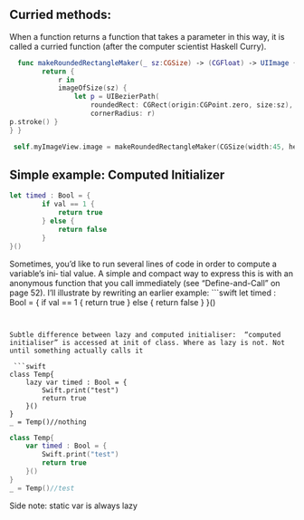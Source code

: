 ## Curried methods:

When a function returns a function that takes a parameter in this way, it is called a curried function (after the computer scientist Haskell Curry).

```swift
  func makeRoundedRectangleMaker(_ sz:CGSize) -> (CGFloat) -> UIImage {
        return {
            r in
            imageOfSize(sz) {
                let p = UIBezierPath(
                    roundedRect: CGRect(origin:CGPoint.zero, size:sz),
                    cornerRadius: r)
p.stroke() }
} }

 self.myImageView.image = makeRoundedRectangleMaker(CGSize(width:45, height:20))(8)
```
## Simple example: Computed Initializer

```swift
let timed : Bool = {
        if val == 1 {
            return true
        } else {
            return false
        }
}()
```

Sometimes, you’d like to run several lines of code in order to compute a variable’s ini‐ tial value. A simple and compact way to express this is with an anonymous function that you call immediately (see “Define-and-Call” on page 52). I’ll illustrate by rewriting an earlier example:
    ```swift
let timed : Bool = {
    if val == 1 {
        return true
    } else {
        return false
    }
}()
```


Subtle difference between lazy and computed initialiser:  “computed initialiser” is accessed at init of class. Where as lazy is not. Not until something actually calls it

 ```swift
class Temp{
    lazy var timed : Bool = {
        Swift.print("test")
        return true
    }()
}
_ = Temp()//nothing
```

```swift
class Temp{
    var timed : Bool = {
        Swift.print("test")
        return true
    }()
}
_ = Temp()//test
```

Side note: static var is always lazy
